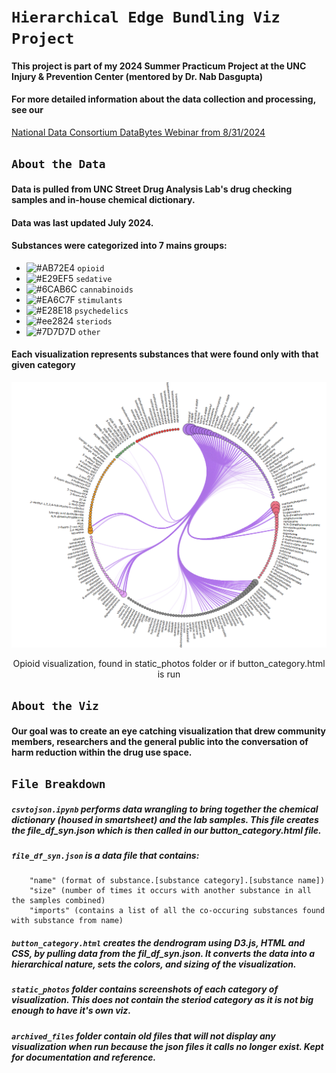 # **`Hierarchical Edge Bundling Viz Project`**

#### This project is part of my 2024 Summer Practicum Project at the UNC Injury & Prevention Center (mentored by Dr. Nab Dasgupta)
#### For more detailed information about the data collection and processing, see our 
[National Data Consortium DataBytes Webinar from 8/31/2024](https://github.com/apanthari/Street-Drugs-Dendrogram-Viz/blob/main/DataBytesWebinar_viz.pdf) 

## **`About the Data`**

#### Data is pulled from UNC Street Drug Analysis Lab's drug checking samples and in-house chemical dictionary.
#### Data was last updated July 2024. 

#### Substances were categorized into 7 mains groups:

- ![#AB72E4](https://placehold.co/15x15/AB72E4/AB72E4.png) `opioid`
- ![#E29EF5](https://placehold.co/15x15/E29EF5/E29EF5.png) `sedative`
- ![#6CAB6C](https://placehold.co/15x15/6CAB6C/6CAB6C.png) `cannabinoids`
- ![#EA6C7F](https://placehold.co/15x15/EA6C7F/EA6C7F.png) `stimulants`
- ![#E28E18](https://placehold.co/15x15/E28E18/E28E18.png) `psychedelics`
- ![#ee2824](https://placehold.co/15x15/ee2824/ee2824.png) `steriods`
- ![#7D7D7D](https://placehold.co/15x15/7D7D7D/7D7D7D.png) `other`


#### Each visualization represents substances that were found only with that given category
![alt text](https://github.com/apanthari/Street-Drugs-Dendrogram-Viz/blob/main/static_photos/opioids.png)

<p align="center">
Opioid visualization, found in static_photos folder or if button_category.html is run
</p>

## **`About the Viz`**
#### Our goal was to create an eye catching visualization that drew community members, researchers and the general public into the conversation of harm reduction within the drug use space. 

## **`File Breakdown`**

##### **`csvtojson.ipynb`** performs data wrangling to bring together the chemical dictionary (housed in smartsheet) and the lab samples. This file creates the file_df_syn.json which is then called in our button_category.html file. 

##### **`file_df_syn.json`** is a data file that contains:
        "name" (format of substance.[substance category].[substance name])
        "size" (number of times it occurs with another substance in all the samples combined)
        "imports" (contains a list of all the co-occuring substances found with substance from name)

##### **`button_category.html`** creates the dendrogram using D3.js, HTML and CSS, by pulling data from the fil_df_syn.json. It converts the data into a hierarchical nature, sets the colors, and sizing of the visualization. 
##### **`static_photos`** folder contains screenshots of each category of visualization. This does not contain the steriod category as it is not big enough to have it's own viz.
##### **`archived_files`** folder contain old files that will not display any visualization when run because the json files it calls no longer exist. Kept for documentation and reference.







